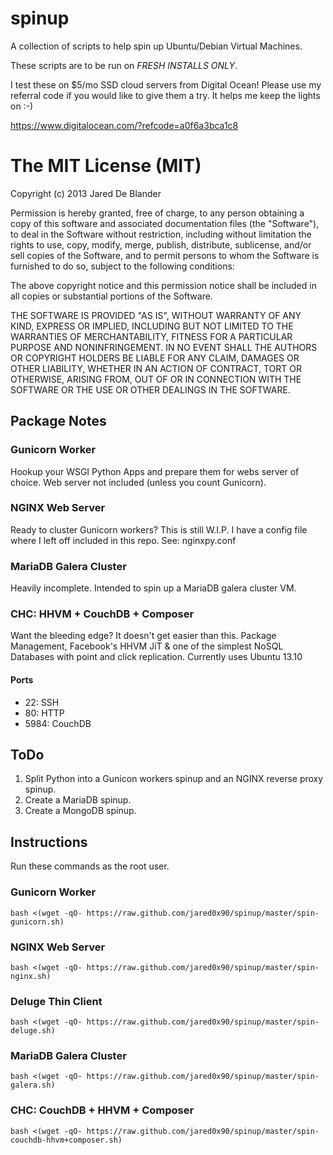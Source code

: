 # spinup

A collection of scripts to help spin up Ubuntu/Debian Virtual Machines.

These scripts are to be run on *FRESH INSTALLS ONLY*.

I test these on $5/mo SSD cloud servers from Digital Ocean! Please use my
referral code if you would like to give them a try. It helps me keep the
lights on :-)

https://www.digitalocean.com/?refcode=a0f6a3bca1c8

# The MIT License (MIT)

Copyright (c) 2013 Jared De Blander

Permission is hereby granted, free of charge, to any person obtaining a copy of
this software and associated documentation files (the "Software"), to deal in
the Software without restriction, including without limitation the rights to
use, copy, modify, merge, publish, distribute, sublicense, and/or sell copies of
the Software, and to permit persons to whom the Software is furnished to do so,
subject to the following conditions:

The above copyright notice and this permission notice shall be included in all
copies or substantial portions of the Software.

THE SOFTWARE IS PROVIDED "AS IS", WITHOUT WARRANTY OF ANY KIND, EXPRESS OR
IMPLIED, INCLUDING BUT NOT LIMITED TO THE WARRANTIES OF MERCHANTABILITY, FITNESS
FOR A PARTICULAR PURPOSE AND NONINFRINGEMENT. IN NO EVENT SHALL THE AUTHORS OR
COPYRIGHT HOLDERS BE LIABLE FOR ANY CLAIM, DAMAGES OR OTHER LIABILITY, WHETHER
IN AN ACTION OF CONTRACT, TORT OR OTHERWISE, ARISING FROM, OUT OF OR IN
CONNECTION WITH THE SOFTWARE OR THE USE OR OTHER DEALINGS IN THE SOFTWARE.

## Package Notes

### Gunicorn Worker

Hookup your WSGI Python Apps and prepare them for webs server of choice. Web
server not included (unless you count Gunicorn).

### NGINX Web Server

Ready to cluster Gunicorn workers? This is still W.I.P. I have a config file
where I left off included in this repo. See: nginxpy.conf

### MariaDB Galera Cluster

Heavily incomplete. Intended to spin up a MariaDB galera cluster VM.

### CHC: HHVM + CouchDB +  Composer
Want the bleeding edge? It doesn't get easier than this. Package Management,
Facebook's HHVM JiT & one of the simplest NoSQL Databases with point and click
replication. Currently uses Ubuntu 13.10

#### Ports
* 22: SSH
* 80: HTTP
* 5984: CouchDB

## ToDo

1. Split Python into a Gunicon workers spinup and an NGINX reverse proxy spinup.
2. Create a MariaDB spinup.
3. Create a MongoDB spinup.

## Instructions

Run these commands as the root user.

### Gunicorn Worker

    bash <(wget -qO- https://raw.github.com/jared0x90/spinup/master/spin-gunicorn.sh)

### NGINX Web Server

    bash <(wget -qO- https://raw.github.com/jared0x90/spinup/master/spin-nginx.sh)

### Deluge Thin Client

    bash <(wget -qO- https://raw.github.com/jared0x90/spinup/master/spin-deluge.sh)

### MariaDB Galera Cluster

    bash <(wget -qO- https://raw.github.com/jared0x90/spinup/master/spin-galera.sh)

### CHC: CouchDB + HHVM + Composer

    bash <(wget -qO- https://raw.github.com/jared0x90/spinup/master/spin-couchdb-hhvm+composer.sh)
